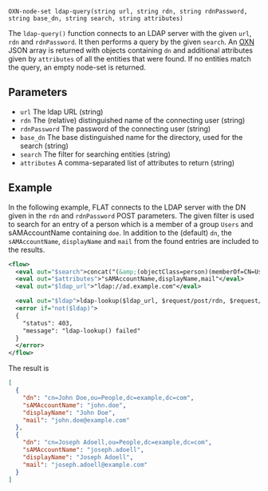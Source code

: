 
```
OXN-node-set ldap-query(string url, string rdn, string rdnPassword, string base_dn, string search, string attributes)
```

The `ldap-query()` function connects to an LDAP server with the given `url`, `rdn` and `rdnPassword`.
It then performs a query by the given `search`.
An [OXN](/reference/templating/oxn.md) JSON array is returned with objects containing `dn` and additional attributes given by `attributes` of all the entities that were found.
If no entities match the query, an empty node-set is returned.

## Parameters

* `url` The ldap URL (string)
* `rdn` The (relative) distinguished name of the connecting user (string)
* `rdnPassword` The password of the connecting user (string)
* `base_dn` The base distinguished name for the directory, used for the search (string)
* `search` The filter for searching entities (string)
* `attributes` A comma-separated list of attributes to return (string)


## Example

In the following example, FLAT connects to the LDAP server with the DN given in the `rdn` and `rdnPassword` POST parameters.
The given filter is used to search for an entry of a person which is a member of a group `Users` and sAMAccountName containing `doe`.
In addition to the (default) `dn`, the `sAMAccountName`, `displayName` and `mail` from the found entries are included to the results.

```xml
<flow>
  <eval out="$search">concat("(&amp;(objectClass=person)(memberOf=CN=Users,ou=People,dc=example,dc=com)(sAMAccountName=*doe*))")</eval>
  <eval out="$attributes">"sAMAccountName,displayName,mail"</eval>
  <eval out="$ldap_url">"ldap://ad.example.com"</eval>

  <eval out="$ldap">ldap-lookup($ldap_url, $request/post/rdn, $request/post/rdnPassword, "dc=example,dc=com", $search, $attributes)</eval>
  <error if="not($ldap)">
  {
    "status": 403,
    "message": "ldap-lookup() failed"
  }
  </error>
</flow>
```

The result is
```json
[
  {
    "dn": "cn=John Doe,ou=People,dc=example,dc=com",
    "sAMAccountName": "john.doe",
    "displayName": "John Doe",
    "mail": "john.doe@example.com"
  },
  {
    "dn": "cn=Joseph Adoell,ou=People,dc=example,dc=com",
    "sAMAccountName": "joseph.adoell",
    "displayName": "Joseph Adoell",
    "mail": "joseph.adoell@example.com"
  }
]
```
